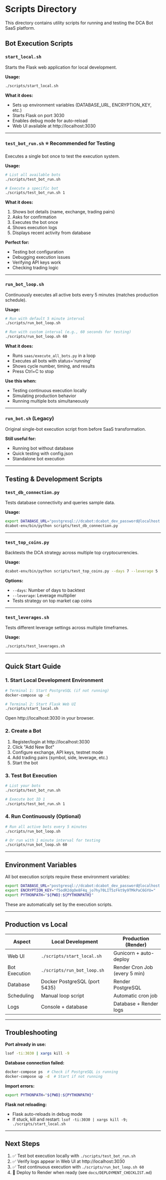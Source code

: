 # Scripts Directory

This directory contains utility scripts for running and testing the DCA Bot SaaS platform.

## Bot Execution Scripts

### `start_local.sh`
Starts the Flask web application for local development.

**Usage:**
```bash
./scripts/start_local.sh
```

**What it does:**
- Sets up environment variables (DATABASE_URL, ENCRYPTION_KEY, etc.)
- Starts Flask on port 3030
- Enables debug mode for auto-reload
- Web UI available at http://localhost:3030

---

### `test_bot_run.sh` ⭐ **Recommended for Testing**
Executes a single bot once to test the execution system.

**Usage:**
```bash
# List all available bots
./scripts/test_bot_run.sh

# Execute a specific bot
./scripts/test_bot_run.sh 1
```

**What it does:**
1. Shows bot details (name, exchange, trading pairs)
2. Asks for confirmation
3. Executes the bot once
4. Shows execution logs
5. Displays recent activity from database

**Perfect for:**
- Testing bot configuration
- Debugging execution issues
- Verifying API keys work
- Checking trading logic

---

### `run_bot_loop.sh`
Continuously executes all active bots every 5 minutes (matches production schedule).

**Usage:**
```bash
# Run with default 5 minute interval
./scripts/run_bot_loop.sh

# Run with custom interval (e.g., 60 seconds for testing)
./scripts/run_bot_loop.sh 60
```

**What it does:**
- Runs `saas/execute_all_bots.py` in a loop
- Executes all bots with status='running'
- Shows cycle number, timing, and results
- Press Ctrl+C to stop

**Use this when:**
- Testing continuous execution locally
- Simulating production behavior
- Running multiple bots simultaneously

---

### `run_bot.sh` (Legacy)
Original single-bot execution script from before SaaS transformation.

**Still useful for:**
- Running bot without database
- Quick testing with config.json
- Standalone bot execution

---

## Testing & Development Scripts

### `test_db_connection.py`
Tests database connectivity and queries sample data.

**Usage:**
```bash
export DATABASE_URL="postgresql://dcabot:dcabot_dev_password@localhost:5435/dcabot_dev"
dcabot-env/bin/python scripts/test_db_connection.py
```

---

### `test_top_coins.py`
Backtests the DCA strategy across multiple top cryptocurrencies.

**Usage:**
```bash
dcabot-env/bin/python scripts/test_top_coins.py --days 7 --leverage 5
```

**Options:**
- `--days`: Number of days to backtest
- `--leverage`: Leverage multiplier
- Tests strategy on top market cap coins

---

### `test_leverages.sh`
Tests different leverage settings across multiple timeframes.

**Usage:**
```bash
./scripts/test_leverages.sh
```

---

## Quick Start Guide

### 1. Start Local Development Environment

```bash
# Terminal 1: Start PostgreSQL (if not running)
docker-compose up -d

# Terminal 2: Start Flask Web UI
./scripts/start_local.sh
```

Open http://localhost:3030 in your browser.

### 2. Create a Bot

1. Register/login at http://localhost:3030
2. Click "Add New Bot"
3. Configure exchange, API keys, testnet mode
4. Add trading pairs (symbol, side, leverage, etc.)
5. Start the bot

### 3. Test Bot Execution

```bash
# List your bots
./scripts/test_bot_run.sh

# Execute bot ID 1
./scripts/test_bot_run.sh 1
```

### 4. Run Continuously (Optional)

```bash
# Run all active bots every 5 minutes
./scripts/run_bot_loop.sh

# Or run with 1 minute interval for testing
./scripts/run_bot_loop.sh 60
```

---

## Environment Variables

All bot execution scripts require these environment variables:

```bash
export DATABASE_URL="postgresql://dcabot:dcabot_dev_password@localhost:5435/dcabot_dev"
export ENCRYPTION_KEY="f5odR2dgOe8F4q_jo7hy70LIT5zFkt9y9TMkPaC6GYU="
export PYTHONPATH="${PWD}:${PYTHONPATH}"
```

These are automatically set by the execution scripts.

---

## Production vs Local

| Aspect | Local Development | Production (Render) |
|--------|------------------|---------------------|
| Web UI | `./scripts/start_local.sh` | Gunicorn + auto-deploy |
| Bot Execution | `./scripts/run_bot_loop.sh` | Render Cron Job (every 5 min) |
| Database | Docker PostgreSQL (port 5435) | Render PostgreSQL |
| Scheduling | Manual loop script | Automatic cron job |
| Logs | Console + database | Database + Render logs |

---

## Troubleshooting

**Port already in use:**
```bash
lsof -ti:3030 | xargs kill -9
```

**Database connection failed:**
```bash
docker-compose ps  # Check if PostgreSQL is running
docker-compose up -d  # Start if not running
```

**Import errors:**
```bash
export PYTHONPATH="${PWD}:${PYTHONPATH}"
```

**Flask not reloading:**
- Flask auto-reloads in debug mode
- If stuck, kill and restart: `lsof -ti:3030 | xargs kill -9; ./scripts/start_local.sh`

---

## Next Steps

1. ✅ Test bot execution locally with `./scripts/test_bot_run.sh`
2. ✅ Verify logs appear in Web UI at http://localhost:3030
3. ✅ Test continuous execution with `./scripts/run_bot_loop.sh 60`
4. 🚀 Deploy to Render when ready (see `docs/DEPLOYMENT_CHECKLIST.md`)
